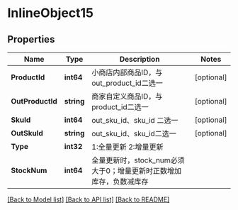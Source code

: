 # InlineObject15

## Properties

Name | Type | Description | Notes
------------ | ------------- | ------------- | -------------
**ProductId** | **int64** | 小商店内部商品ID，与out_product_id二选一 | [optional] 
**OutProductId** | **string** | 商家自定义商品ID，与product_id二选一 | [optional] 
**SkuId** | **int64** | out_sku_id、sku_id 二选一 | [optional] 
**OutSkuId** | **string** | out_sku_id、sku_id二选一 | [optional] 
**Type** | **int32** | 1:全量更新 2:增量更新 | 
**StockNum** | **int64** | 全量更新时，stock_num必须大于0；增量更新时正数增加库存，负数减库存 | 

[[Back to Model list]](../README.md#documentation-for-models) [[Back to API list]](../README.md#documentation-for-api-endpoints) [[Back to README]](../README.md)


